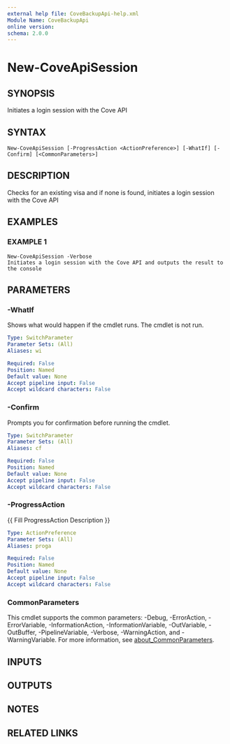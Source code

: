 ```yaml
---
external help file: CoveBackupApi-help.xml
Module Name: CoveBackupApi
online version:
schema: 2.0.0
---
```


# New-CoveApiSession

## SYNOPSIS
Initiates a login session with the Cove API

## SYNTAX

```
New-CoveApiSession [-ProgressAction <ActionPreference>] [-WhatIf] [-Confirm] [<CommonParameters>]
```

## DESCRIPTION
Checks for an existing visa and if none is found, initiates a login session with the Cove API

## EXAMPLES

### EXAMPLE 1
```
New-CoveApiSession -Verbose
Initiates a login session with the Cove API and outputs the result to the console
```

## PARAMETERS

### -WhatIf
Shows what would happen if the cmdlet runs.
The cmdlet is not run.

```yaml
Type: SwitchParameter
Parameter Sets: (All)
Aliases: wi

Required: False
Position: Named
Default value: None
Accept pipeline input: False
Accept wildcard characters: False
```

### -Confirm
Prompts you for confirmation before running the cmdlet.

```yaml
Type: SwitchParameter
Parameter Sets: (All)
Aliases: cf

Required: False
Position: Named
Default value: None
Accept pipeline input: False
Accept wildcard characters: False
```

### -ProgressAction
{{ Fill ProgressAction Description }}

```yaml
Type: ActionPreference
Parameter Sets: (All)
Aliases: proga

Required: False
Position: Named
Default value: None
Accept pipeline input: False
Accept wildcard characters: False
```

### CommonParameters
This cmdlet supports the common parameters: -Debug, -ErrorAction, -ErrorVariable, -InformationAction, -InformationVariable, -OutVariable, -OutBuffer, -PipelineVariable, -Verbose, -WarningAction, and -WarningVariable. For more information, see [about_CommonParameters](http://go.microsoft.com/fwlink/?LinkID=113216).

## INPUTS

## OUTPUTS

## NOTES

## RELATED LINKS
